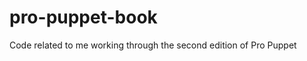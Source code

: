 pro-puppet-book
===============

Code related to me working through the second edition of Pro Puppet
